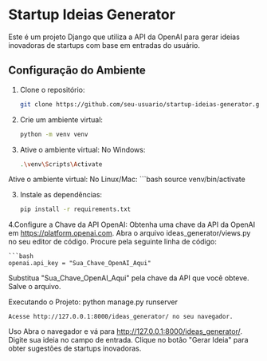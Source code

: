  # Startup Ideias Generator

Este é um projeto Django que utiliza a API da OpenAI para gerar ideias inovadoras de startups com base em entradas do usuário.

## Configuração do Ambiente

1. Clone o repositório:
   ```bash
   git clone https://github.com/seu-usuario/startup-ideias-generator.git

1. Crie um ambiente virtual:
    ```bash
    python -m venv venv

2. Ative o ambiente virtual:
    No Windows:
    ```bash
    .\venv\Scripts\Activate

Ative o ambiente virtual:
    No Linux/Mac:
    ```bash
    source venv/bin/activate

3. Instale as dependências:
    ```bash
    pip install -r requirements.txt

4.Configure a Chave da API OpenAI:
    Obtenha uma chave da API da OpenAI em https://platform.openai.com.
    Abra o arquivo ideas_generator/views.py no seu editor de código.
    Procure pela seguinte linha de código:

    ```bash
    openai.api_key = "Sua_Chave_OpenAI_Aqui"
        

Substitua "Sua_Chave_OpenAI_Aqui" pela chave da API que você obteve.
Salve o arquivo.
    
Executando o Projeto:
    python manage.py runserver
    
    Acesse http://127.0.0.1:8000/ideas_generator/ no seu navegador.

Uso
Abra o navegador e vá para http://127.0.0.1:8000/ideas_generator/.
Digite sua ideia no campo de entrada.
Clique no botão "Gerar Ideia" para obter sugestões de startups inovadoras.